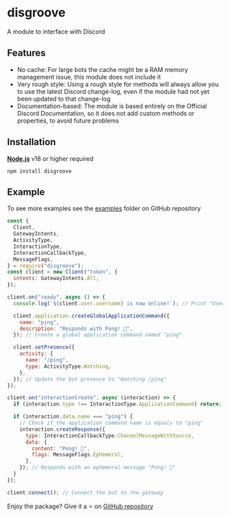 # disgroove

A module to interface with Discord

## Features

- No cache: For large bots the cache might be a RAM memory management issue, this module does not include it
- Very rough style: Using a rough style for methods will always allow you to use the latest Discord change-log, even if the module had not yet been updated to that change-log
- Documentation-based: The module is based entirely on the Official Discord Documentation, so it does not add custom methods or properties, to avoid future problems

## Installation

[**Node.js**](https://nodejs.org) v18 or higher required

```
npm install disgroove
```

## Example

To see more examples see the [examples](https://github.com/XenKys/disgroove/tree/main/examples) folder on GitHub repository

```js
const {
  Client,
  GatewayIntents,
  ActivityType,
  InteractionType,
  InteractionCallbackType,
  MessageFlags,
} = require("disgroove");
const client = new Client("token", {
  intents: GatewayIntents.All,
});

client.on("ready", async () => {
  console.log(`${client.user.username} is now online!`); // Print "Username is now online!" when the bot connects to the gateway

  client.application.createGlobalApplicationCommand({
    name: "ping",
    description: "Responds with Pong! 🏓",
  }); // Create a global application command named "ping"

  client.setPresence({
    activity: {
      name: "/ping",
      type: ActivityType.Watching,
    },
  }); // Update the bot presence to "Watching /ping"
});

client.on("interactionCreate", async (interaction) => {
  if (interaction.type !== InteractionType.ApplicationCommand) return; // Check if the interaction is an application command

  if (interaction.data.name === "ping") {
    // Check if the application command name is equals to "ping"
    interaction.createResponse({
      type: InteractionCallbackType.ChannelMessageWithSource,
      data: {
        content: "Pong! 🏓",
        flags: MessageFlags.Ephemeral,
      },
    }); // Responds with an ephemeral message "Pong! 🏓"
  }
});

client.connect(); // Connect the bot to the gateway
```

Enjoy the package? Give it a ⭐ on [GitHub repository](https://github.com/XenKys/disgroove)
